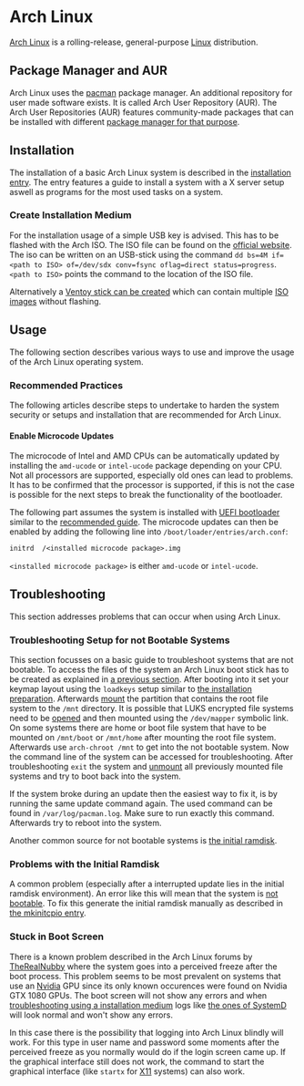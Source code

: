 # Arch Linux

[Arch Linux](https://archlinux.org/) is a rolling-release, general-purpose
[Linux](/wiki/linux.md)
distribution.

## Package Manager and AUR

Arch Linux uses the
[pacman](/wiki/linux/package_manager.md#arch-linux-pacman-and-yay) package
manager.
An additional repository for user made software exists.
It is called Arch User Repository (AUR).
The Arch User Repositories (AUR) features community-made packages that can be
installed with different
[package manager for that purpose](/wiki/linux/package_manager.md#arch-linux-pacman-and-yay).

## Installation

The installation of a basic Arch Linux system is described in the
[installation entry](/wiki/linux/arch-linux/installation.md).
The entry features a guide to install a system with a X server setup aswell as
programs for the most used tasks on a system.

### Create Installation Medium

For the installation usage of a simple USB key is advised.
This has to be flashed with the Arch ISO.
The ISO file can be found on the
[official website](https://www.archlinux.org/download/).
The iso can be written on an USB-stick using the command
`dd bs=4M if=<path to ISO> of=/dev/sdx conv=fsync oflag=direct status=progress`.
`<path to ISO>` points the command to the location of the ISO file.

Alternatively a [Ventoy stick can be created](/wiki/ventoy.md) which can contain multiple
[ISO images](/wiki/linux/iso_image.md) without flashing.

## Usage

The following section describes various ways to use and improve the usage of
the Arch Linux operating system.

### Recommended Practices

The following articles describe steps to undertake to harden the system security
or setups and installation that are recommended for Arch Linux.

#### Enable Microcode Updates

The microcode of Intel and AMD CPUs can be automatically updated by installing
the `amd-ucode` or `intel-ucode` package depending on your CPU.
Not all processors are supported, especially old ones can lead to problems.
It has to be confirmed that the processor is supported, if this is not the case
is possible for the next steps to break the functionality of the bootloader.

The following part assumes the system is installed with
[UEFI bootloader](/wiki/linux/arch-linux/installation.md#10-install-and-configure-uefi-bootloader)
similar to the [recommended guide](/wiki/linux/arch-linux/installation.md).
The microcode updates can then be enabled by adding the following line into
`/boot/loader/entries/arch.conf`:

```txt
initrd  /<installed microcode package>.img
```

`<installed microcode package>` is either `amd-ucode` or `intel-ucode`.

## Troubleshooting

This section addresses problems that can occur when using Arch Linux.

### Troubleshooting Setup for not Bootable Systems

This section focusses on a basic guide to troubleshoot systems that are not bootable.
To access the files of the system an Arch Linux boot stick has to be created as explained in
[a previous section](#create-installation-medium).
After booting into it set your keymap layout using the `loadkeys` setup similar to
[the installation preparation](/wiki/linux/arch-linux/installation.md#1-preparation).
Afterwards [mount](/wiki/linux/disk-management.md#mounting) the partition that contains the root
file system to the `/mnt` directory.
It is possible that LUKS encrypted file systems need to be
[opened](/wiki/linux/dm-crypt.md#openclose-an-encrypted-volume) and then mounted using the
`/dev/mapper` symbolic link.
On some systems there are home or boot file system that have to be mounted on `/mnt/boot` or
`/mnt/home` after mounting the root file system.
Afterwards use `arch-chroot /mnt` to get into the not bootable system.
Now the command line of the system can be accessed for troubleshooting.
After troubleshooting `exit` the system and [unmount](/wiki/linux/disk-management.md#mounting) all previously
mounted file systems and try to boot back into the system.

If the system broke during an update then the easiest way to fix it, is by running the same update
command again.
The used command can be found in `/var/log/pacman.log`.
Make sure to run exactly this command.
Afterwards try to reboot into the system.

Another common source for not bootable systems is
[the initial ramdisk](#problems-with-the-initial-ramdisk).

### Problems with the Initial Ramdisk

A common problem (especially after a interrupted update lies in the initial ramdisk environment).
An error like this will mean that the system is
[not bootable](#troubleshooting-setup-for-not-bootable-systems).
To fix this generate the initial ramdisk manually as described in
[the mkinitcpio entry](/wiki/linux/mkinitcpio.md#manually-generate-initial-ramdisk).

### Stuck in Boot Screen

There is a known problem described in the Arch Linux forums by
[TheRealNubby](https://bbs.archlinux.org/viewtopic.php?id=300292) where the system goes into a
perceived freeze after the boot process.
This problem seems to be most prevalent on systems that use an [Nvidia](/wiki/nvidia.md) GPU
since its only known occurences were found on Nvidia GTX 1080 GPUs.
The boot screen will not show any errors and when
[troubleshooting using a installation medium](#troubleshooting-setup-for-not-bootable-systems)
logs like [the ones of SystemD](/wiki/linux/systemd.md#retrieving-the-systemd-logs) will look
normal and won't show any errors.

In this case there is the possibility that logging into Arch Linux blindly will work.
For this type in user name and password some moments after the perceived freeze as you normally
would do if the login screen came up.
If the graphical interface still does not work, the command to start the graphical interface (like 
`startx` for [X11](/wiki/linux/x_window_system.md) systems) can also work.
